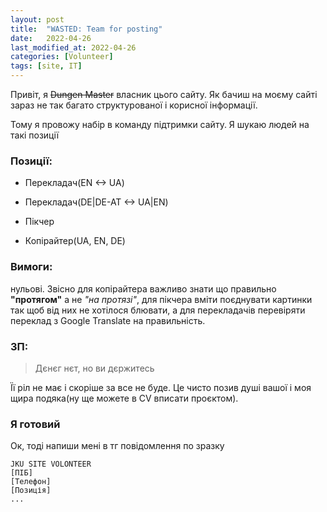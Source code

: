 ```yaml
---
layout: post
title:  "WASTED: Team for posting"
date:   2022-04-26
last_modified_at: 2022-04-26
categories: [Volunteer]
tags: [site, IT]
---
```

Привіт, я ~~Dungen Master~~ власник цього сайту. Як бачиш на моєму сайті зараз не так багато структурованої і корисної інформації.

Тому я провожу набір в команду підтримки сайту. Я шукаю людей на такі позиції
### Позиції:

+ Перекладач(EN <-> UA)

+ Перекладач(DE\|DE-AT <-> UA\|EN)

+ Пікчер

+ Копірайтер(UA, EN, DE)

### Вимоги:
нульові. Звісно для копірайтера важливо знати що правильно **"протягом"** а не *"на протязі"*, для пікчера вміти поєднувати картинки так щоб від них не хотілося блювати, а для перекладачів перевіряти переклад з Google Translate на правильність.

### ЗП:
> Дєнєг нєт, но ви дєржитесь 

Її ріл не має і скоріше за все не буде. Це чисто позив душі вашої і моя щира подяка(ну ще можете в CV вписати проєктом).
### Я готовий 
Ок, тоді напиши мені в тг повідомлення по зразку 

    JKU SITE VOLONTEER
    [ПІБ]
    [Телефон]
    [Позиція]
    ...